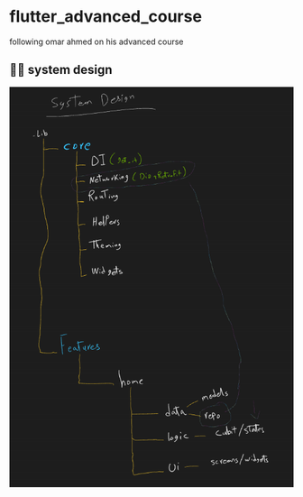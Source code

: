 # flutter_advanced_course

following omar ahmed on his advanced course

## 🧑‍🎨 system design
![system design](image.png)
